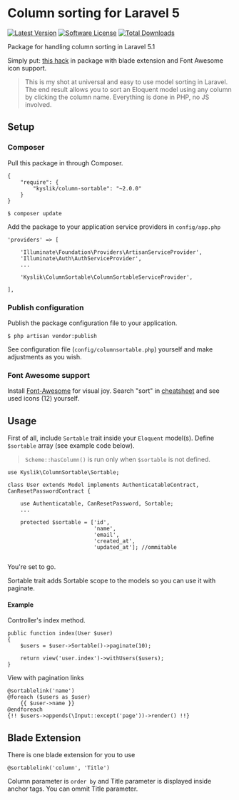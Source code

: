 # Column sorting for Laravel 5
[![Latest Version](https://img.shields.io/github/release/Kyslik/column-sortable.svg?style=flat-square)](https://github.com/Kyslik/column-sortable/releases)
[![Software License](https://img.shields.io/badge/license-MIT-brightgreen.svg?style=flat-square)](LICENSE.md)
[![Total Downloads](https://img.shields.io/packagist/dt/Kyslik/column-sortable.svg?style=flat-square)](https://packagist.org/packages/Kyslik/column-sortable)

Package for handling column sorting in Laravel 5.1

Simply put: [this hack](http://hack.swic.name/laravel-column-sorting-made-easy/) in package with blade extension and Font Awesome icon support.

>This is my shot at universal and easy to use model sorting in Laravel. The end result allows you to sort an Eloquent model using any column by clicking the column name. Everything is done in PHP, no JS involved.

## Setup

### Composer

Pull this package in through Composer.

```
{
    "require": {
        "kyslik/column-sortable": "~2.0.0"
    }
}
```

    $ composer update
    

Add the package to your application service providers in `config/app.php`

```
'providers' => [
    
    'Illuminate\Foundation\Providers\ArtisanServiceProvider',
    'Illuminate\Auth\AuthServiceProvider',
    ...
    
    'Kyslik\ColumnSortable\ColumnSortableServiceProvider',

],
```
### Publish configuration

Publish the package configuration file to your application.

    $ php artisan vendor:publish
    
See configuration file (`config/columnsortable.php`) yourself and make adjustments as you wish.

### Font Awesome support

Install [Font-Awesome](https://github.com/FortAwesome/Font-Awesome) for visual joy. Search "sort" in [cheatsheet](http://fortawesome.github.io/Font-Awesome/cheatsheet/) and see used icons (12) yourself.
## Usage

First of all, include `Sortable` trait inside your `Eloquent` model(s). Define `$sortable` array (see example code below).

>`Scheme::hasColumn()` is run only when `$sortable` is not defined. 

```
use Kyslik\ColumnSortable\Sortable;

class User extends Model implements AuthenticatableContract, CanResetPasswordContract {

	use Authenticatable, CanResetPassword, Sortable;
	...
	
	protected $sortable = ['id', 
	                       'name', 
	                       'email', 
	                       'created_at', 
	                       'updated_at']; //ommitable
	
```

You're set to go.

Sortable trait adds Sortable scope to the models so you can use it with paginate.

#### Example

Controller's index method.

```
public function index(User $user)
{
    $users = $user->Sortable()->paginate(10);

	return view('user.index')->withUsers($users);
}
```

View with pagination links

```
@sortablelink('name')
@foreach ($users as $user)
    {{ $user->name }}
@endforeach
{!! $users->appends(\Input::except('page'))->render() !!}
```

## Blade Extension

There is one blade extension for you to use

```
@sortablelink('column', 'Title')
```

Column parameter is `order by` and Title parameter is displayed inside anchor tags.
You can ommit Title parameter.

